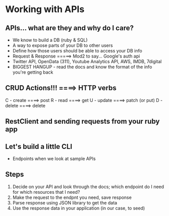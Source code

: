 # Working with APIs


## APIs... what are they and why do I care?
- We know to build a DB (ruby & SQL)
- A way to expose parts of your DB to other users
- Define how those users should be able to access your DB info 
- Request & Response =====> Mod2 
     to say...  Google's auth api 
- Twitter API, OpenData (311), Youtube Analytics API, AWS, IMDB, 7digital
- BIGGEST HANGUP - read the docs and know the format of the info you're getting back

## CRUD Actions!!! ====> HTTP verbs 
C - create   ====> post
R - read    ====> get 
U - update ====> patch (or put)
D - delete ====> delete 

## RestClient and sending requests from your ruby app

## Let's build a little CLI 


- Endpoints when we look at sample APIs


## Steps
1. Decide on your API and look through the docs; which endpoint do I need for which resources that I need?
2. Make the request to the endpnt you need, save response
3. Parse response using JSON library to get the data
4. Use the response data in your application (in our case, to seed)
